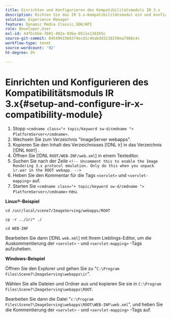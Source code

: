 ```yaml
---
title: Einrichten und Konfigurieren des Kompatibilitätsmoduls IR 3.x
description: Richten Sie das IR 3.x-Kompatibilitätsmodul ein und konfigurieren Sie es.
solution: Experience Manager
feature: Dynamic Media Classic,SDK/API
role: Developer,User
exl-id: 44fbc6be-7681-402a-936a-0511e138365c
source-git-commit: 8454991568374ecd1c4babdd3210250ea7988c4c
workflow-type: tm+mt
source-wordcount: '92'
ht-degree: 0%

---
```


# Einrichten und Konfigurieren des Kompatibilitätsmoduls IR 3.x{#setup-and-configure-ir-x-compatibility-module}

1. Stopp `<cmdname class="+ topic/keyword sw-d/cmdname ">  PlatformServer</cmdname>`.
1. Wechseln Sie zum Verzeichnis &quot;ImageServer webapps&quot;.
1. Kopieren Sie den Inhalt des Verzeichnisses [!DNL ir] in das Verzeichnis [!DNL `ROOT`] .
1. Öffnen Sie [!DNL `ROOT/WEB-INF/web.xml`] in einem Texteditor.
1. Suchen Sie nach der Zeile `<!-- Uncomment this to enable the Image Rendering 3.x protocol emulation. Only do this when you unpack ir.war in the ROOT webapp. -->`
1. Heben Sie den Kommentar für die Tags `<servlet>` und `<servlet-mapping>` auf.
1. Starten Sie `<cmdname class="+ topic/keyword sw-d/cmdname ">  PlatformServer</cmdname>` neu.

**Linux®-Beispiel**

`cd /usr/local/scene7/ImageServing/webapps/ROOT`

`cp -r ../ir/* ./`

`cd WEB-INF`

Bearbeiten Sie dann [!DNL `web.xml`] mit Ihrem Lieblings-Editor, um die Auskommentierung der `<servlet>` - und `<servlet-mapping>` -Tags aufzuheben.

**Windows-Beispiel**

Öffnen Sie den Explorer und gehen Sie zu &quot;`C:\Program Files\Scene7\ImageServing\webapps\ir`&quot;.

Wählen Sie alle Dateien und Ordner aus und kopieren Sie sie in `C:\Program Files\Scene7\ImageServing\webapps\ROOT`.

Bearbeiten Sie dann die Datei &quot;`c:\Program Files\Scene7\ImageServing\webapps\ROOT\WEB-INF\web.xml`&quot;, und heben Sie die Kommentierung der `<servlet>` - und `<servlet-mapping>` -Tags auf.

